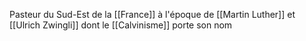 Pasteur du Sud-Est de la [[France]] à l'époque de [[Martin Luther]] et [[Ulrich Zwingli]] dont le [[Calvinisme]] porte son nom